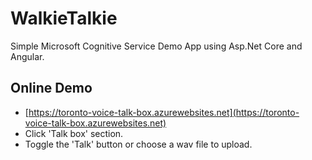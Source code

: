 # WalkieTalkie
Simple Microsoft Cognitive Service Demo App using Asp.Net Core and Angular.


## Online Demo
- [https://toronto-voice-talk-box.azurewebsites.net](https://toronto-voice-talk-box.azurewebsites.net)
- Click 'Talk box' section.
- Toggle the 'Talk' button or choose a wav file to upload.